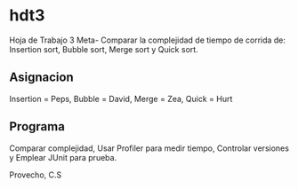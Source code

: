 # hdt3
Hoja de Trabajo 3
Meta- Comparar la complejidad de tiempo de corrida de: Insertion sort, Bubble sort, Merge sort y Quick sort.

Asignacion
----------
Insertion = Peps, Bubble = David, Merge = Zea, Quick = Hurt

Programa
----------
Comparar complejidad, Usar Profiler para medir tiempo, Controlar versiones y Emplear JUnit para prueba.

Provecho,
C.S
